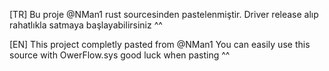 
[TR]
Bu proje @NMan1 rust sourcesinden pastelenmiştir. Driver release alıp rahatlıkla satmaya başlayabilirsiniz ^^

[EN]
This project completly pasted from @NMan1 You can easily use this source with OwerFlow.sys good luck when pasting ^^
